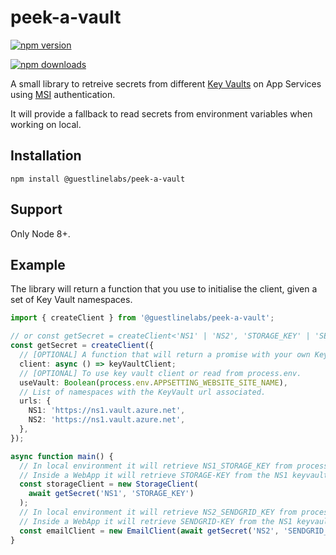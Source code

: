 # peek-a-vault

[![npm version](https://img.shields.io/npm/v/@guestlinelabs/peek-a-vault.svg?style=flat-square)](https://www.npmjs.org/package/@guestlinelabs/peek-a-vault)

[![npm downloads](https://img.shields.io/npm/dm/@guestlinelabs/peek-a-vault.svg?style=flat-square)](http://npm-stat.com/charts.html?package=@guestlinelabs/peek-a-vault)

A small library to retreive secrets from different [Key Vaults](https://azure.microsoft.com/en-gb/services/key-vault/) on App Services using [MSI](https://docs.microsoft.com/en-gb/azure/app-service/app-service-managed-service-identity) authentication.

It will provide a fallback to read secrets from environment variables when working on local.

## Installation

```
npm install @guestlinelabs/peek-a-vault
```

## Support

Only Node 8+.

## Example

The library will return a function that you use to initialise the client, given a set of Key Vault namespaces.

```typescript
import { createClient } from '@guestlinelabs/peek-a-vault';

// or const getSecret = createClient<'NS1' | 'NS2', 'STORAGE_KEY' | 'SENDGRID_KEY'>({
const getSecret = createClient({
  // [OPTIONAL] A function that will return a promise with your own Key Vault client. By default it will use a KV client authenticating with MSI.
  client: async () => keyVaultClient;
  // [OPTIONAL] To use key vault client or read from process.env.
  useVault: Boolean(process.env.APPSETTING_WEBSITE_SITE_NAME),
  // List of namespaces with the KeyVault url associated.
  urls: {
    NS1: 'https://ns1.vault.azure.net',
    NS2: 'https://ns1.vault.azure.net',
  },
});

async function main() {
  // In local environment it will retrieve NS1_STORAGE_KEY from process.env variables
  // Inside a WebApp it will retrieve STORAGE-KEY from the NS1 keyvault
  const storageClient = new StorageClient(
    await getSecret('NS1', 'STORAGE_KEY')
  );
  // In local environment it will retrieve NS2_SENDGRID_KEY from process.env variables
  // Inside a WebApp it will retrieve SENDGRID-KEY from the NS1 keyvault
  const emailClient = new EmailClient(await getSecret('NS2', 'SENDGRID_KEY'));
}
```
